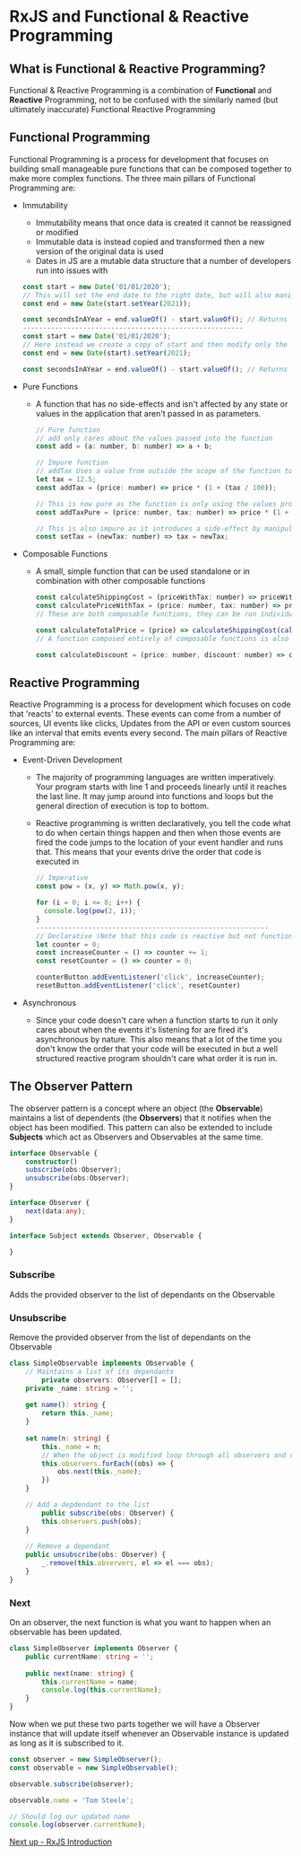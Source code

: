 # RxJS and Functional & Reactive Programming

## What is Functional & Reactive Programming?

Functional & Reactive Programming is a combination of **Functional** and **Reactive** Programming, not to be confused with the similarly named (but ultimately inaccurate) Functional Reactive Programming

## Functional Programming

Functional Programming is a process for development that focuses on building small manageable pure functions that can be composed together to make more complex functions. The three main pillars of Functional Programming are: 

* Immutability
    * Immutability means that once data is created it cannot be reassigned or modified
    * Immutable data is instead copied and transformed then a new version of the original data is used
    * Dates in JS are a mutable data structure that a number of developers run into issues with
    ```javascript
    const start = new Date('01/01/2020');
    // This will set the end date to the right date, but will also manipulate the start date as well
    const end = new Date(start.setYear(2021)); 
    
    const secondsInAYear = end.valueOf() - start.valueOf(); // Returns 0 because start === end
    -------------------------------------------------------
    const start = new Date('01/01/2020');
    // Here instead we create a copy of start and then modify only the end date
    const end = new Date(start).setYear(2021); 
    
    const secondsInAYear = end.valueOf() - start.valueOf(); // Returns the intended value
    ```

* Pure Functions

    * A function that has no side-effects and isn't affected by any state or values in the application that aren't passed in as parameters.

        ```javascript
        // Pure function
        // add only cares about the values passed into the function
        const add = (a: number, b: number) => a + b;
        
        // Impure function
        // addTax Uses a value from outside the scope of the function to calculate the result
        let tax = 12.5;
        const addTax = (price: number) => price * (1 + (tax / 100));
        
        // This is now pure as the function is only using the values provided to calculate the output
        const addTaxPure = (price: number, tax: number) => price * (1 + (tax / 100));
        
        // This is also impure as it introduces a side-effect by manipulating the state of the application
        const setTax = (newTax: number) => tax = newTax;
        ```

* Composable Functions

    * A small, simple function that can be used standalone or in combination with other composable functions

        ```javascript
        const calculateShippingCost = (priceWithTax: number) => priceWithTax > 100 ? 0 : priceWithTax * 0.1;
        const calculatePriceWithTax = (price: number, tax: number) => price * (1 + (tax / 100));
        // These are both composable functions, they can be run individually and as part of a chain
        
        const calculateTotalPrice = (price) => calculateShippingCost(calculatePriceWithTax(price, 12.5));
        // A function composed entirely of composable functions is also composable itself
        
        const calculateDiscount = (price: number, discount: number) => calculateTotalPrice(price) * (1 - discount);
        ```

## Reactive Programming

Reactive Programming is a process for development which focuses on code that 'reacts' to external events. These events can come from a number of sources, UI events like clicks, Updates from the API or even custom sources like an interval that emits events every second. The main pillars of Reactive Programming are:

* Event-Driven Development

    * The majority of programming languages are written imperatively. Your program starts with line 1 and proceeds linearly until it reaches the last line. It may jump around into functions and loops but the general direction of execution is top to bottom.

    * Reactive programming is written declaratively, you tell the code what to do when certain things happen and then when those events are fired the code jumps to the location of your event handler and runs that. This means that your events drive the order that code is executed in

        ```javascript
        // Imperative
        const pow = (x, y) => Math.pow(x, y);
        
        for (i = 0; i <= 8; i++) {
          console.log(pow(2, i));
        }
        ----------------------------------------------------------
        // Declarative (Note that this code is reactive but not functional as we're producing side-effects)
        let counter = 0;
        const increaseCounter = () => counter += 1;
        const resetCounter = () => counter = 0;
        
        counterButton.addEventListener('click', increaseCounter);
        resetButton.addEventListener('click', resetCounter)
        ```

* Asynchronous
    * Since your code doesn't care when a function starts to run it only cares about when the events it's listening for are fired it's asynchronous by nature. This also means that a lot of the time you don't know the order that your code will be executed in but a well structured reactive program shouldn't care what order it is run in.

## The Observer Pattern

The observer pattern is a concept where an object (the **Observable**) maintains a list of dependents (the **Observers**) that it notifies when the object has been modified. This pattern can also be extended to include **Subjects** which act as Observers and Observables at the same time.

```typescript
interface Observable {
    constructor()
    subscribe(obs:Observer);
    unsubscribe(obs:Observer);
}

interface Observer {
    next(data:any);
}

interface Subject extends Observer, Observable {

}
```

### Subscribe

Adds the provided observer to the list of dependants on the Observable

### Unsubscribe

Remove the provided observer from the list of dependants on the Observable

```typescript
class SimpleObservable implements Observable {
    // Maintains a list of its dependants
		private observers: Observer[] = [];
    private _name: string = '';
  
    get name(): string {
        return this._name;
    }
  
    set name(n: string) {
        this._name = n;
        // When the object is modified loop through all observers and call their 'next' function
        this.observers.forEach((obs) => {
            obs.next(this._name);
        })
    }

    // Add a depdendant to the list
		public subscribe(obs: Observer) {
      	this.observers.push(obs);
    }
    
    // Remove a dependant
  	public unsubscribe(obs: Observer) {
        _.remove(this.observers, el => el === obs);
    }
}
```

### Next

On an observer, the next function is what you want to happen when an observable has been updated.

```typescript
class SimpleObserver implements Observer {
    public currentName: string = '';
    
    public next(name: string) {
        this.currentName = name;
        console.log(this.currentName);
    }
}
```

Now when we put these two parts together we will have a Observer instance that will update itself whenever an Observable instance is updated as long as it is subscribed to it.

 ```typescript
const observer = new SimpleObserver();
const observable = new SimpleObservable();

observable.subscribe(observer);

observable.name = 'Tom Steele';

// Should log our updated name
console.log(observer.currentName);
 ```

[Next up - RxJS Introduction](rxjs-CH2-rxjs-introduction.md)